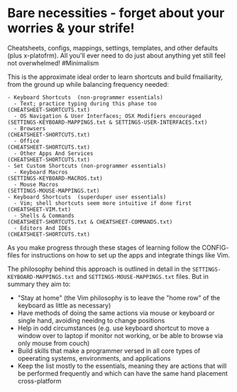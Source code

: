 # Bare necessities - forget about your worries & your strife!
Cheatsheets, configs, mappings, settings, templates, and other defaults (plus x-platofrm).
All you'll ever need to do just about anything yet still feel not overwhelmed! #Minimalism

This is the approximate ideal order to learn shortcuts and build fmailiarity, from the ground up while balancing frequency needed:
```
- Keyboard Shortcuts  (non-programmer essentials)
  - Text; practice typing during this phase too                   (CHEATSHEET-SHORTCUTS.txt)  
  - OS Navigation & User Interfaces; OSX Modifiers encouraged     (SETTINGS-KEYBOARD-MAPPINGS.txt & SETTINGS-USER-INTERFACES.txt)
  - Browsers                                                      (CHEATSHEET-SHORTCUTS.txt)
  - Office                                                        (CHEATSHEET-SHORTCUTS.txt)
  - Other Apps And Services                                       (CHEATSHEET-SHORTCUTS.txt)
- Set Custom Shortcuts (non-programmer essentials)
  - Keyboard Macros                                               (SETTINGS-KEYBOARD-MACROS.txt)
  - Mouse Macros                                                  (SETTINGS-MOUSE-MAPPINGS.txt)
- Keyboard Shortcuts  (superduper user essentials)
  - Vim; shell shortcuts seem more intuitive if done first        (CHEATSHEET-VIM.txt)
  - Shells & Commands                                             (CHEATSHEET-SHORTCUTS.txt & CHEATSHEET-COMMANDS.txt)
  - Editors And IDEs                                              (CHEATSHEET-SHORTCUTS.txt)
```
As you make progress through these stages of learning follow the CONFIG- files for instructions on how to set up the apps and integrate things like Vim.

The philosophy behind this approach is outlined in detail in the `SETTINGS-KEYBOARD-MAPPINGS.txt` and `SETTINGS-MOUSE-MAPPINGS.txt` files.
But in summary they aim to:
- "Stay at home" (the Vim philosophy is to leave the "home row" of the keyboard as little as necessary)
- Have methods of doing the same actions via mouse or keyboard or single hand, avoiding neeidng to change positions
- Help in odd circumstances (e.g. use keyboard shortcut to move a window over to laptop if monitor not working, or be able to browse via only mouse from couch)
- Build skills that make a programmer versed in all core types of opeerating systems, environments, and applications
- Keep the list mostly to the essentials, meaning they are actions that will be performed frequently and which can have the same hand placement cross-platform
